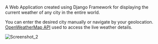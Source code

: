 A Web Application created using Django Framework for displaying the current weather of any city in the entire world.

You can enter the desired city manually or navigate by your geolocation.
[OpenWeatherMap API](https://openweathermap.org/api) used to access the live weather details.

![Screenshot_2](https://github.com/deansainer/weather_forecast/assets/109224340/b0970914-5662-4dbf-89da-6dc9af82fdf6)
